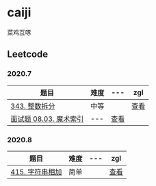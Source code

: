 # caiji
菜鸡互啄

## Leetcode

### 2020.7

|题目|难度|---|zgl|
|---|---|---|---|
|[343. 整数拆分](https://leetcode-cn.com/problems/integer-break/)|中等||[查看](https://github.com/read-and-practice/caiji/blob/zgl/src/leetcode/0343/0343.js)|
|[面试题 08.03. 魔术索引](https://leetcode-cn.com/problems/magic-index-lcci/)|---|[查看](https://github.com/read-and-practice/caiji/blob/zgl/src/leetcode/interview/08.03/08.03.js)|

### 2020.8
|题目|难度|---|zgl|
|---|---|---|---|
|[415. 字符串相加](https://leetcode-cn.com/problems/add-strings/)|简单||[查看](https://github.com/read-and-practice/caiji/blob/zgl/src/leetcode/0415/0415.js)|